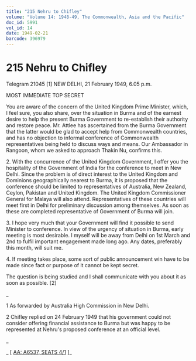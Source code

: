 ```yaml
---
title: "215 Nehru to Chifley"
volume: "Volume 14: 1948-49, The Commonwealth, Asia and the Pacific"
doc_id: 5991
vol_id: 14
date: 1949-02-21
barcode: 396979
---
```


# 215 Nehru to Chifley

Telegram 21045 [1] NEW DELHI, 21 February 1949, 6.05 p.m.

MOST IMMEDIATE TOP SECRET

You are aware of the concern of the United Kingdom Prime Minister, which, I feel sure, you also share, over the situation in Burma and of the earnest desire to help the present Burma Government to re-establish their authority and restore peace. Mr. Attlee has ascertained from the Burma Government that the latter would be glad to accept help from Commonwealth countries, and has no objection to informal conference of Commonwealth representatives being held to discuss ways and means. Our Ambassador in Rangoon, whom we asked to approach Thakin Nu, confirms this.

2\. With the concurrence of the United Kingdom Government, I offer you the hospitality of the Government of India for the conference to meet in New Delhi. Since the problem is of direct interest to the United Kingdom and Dominions geographically nearest to Burma, it is proposed that the conference should be limited to representatives of Australia, New Zealand, Ceylon, Pakistan and United Kingdom. The United Kingdom Commissioner General for Malaya will also attend. Representatives of these countries will meet first in Delhi for preliminary discussion among themselves. As soon as these are completed representative of Government of Burma will join.

3\. I hope very much that your Government will find it possible to send Minister to conference. In view of the urgency of situation in Burma, early meeting is most desirable. I myself will be away from Delhi on 1st March and 2nd to fulfil important engagement made long ago. Any dates, preferably this month, will suit me.

4\. If meeting takes place, some sort of public announcement win have to be made since fact or purpose of it cannot be kept secret.

The question is being studied and I shall communicate with you about it as soon as possible. [2]

_

1 As forwarded by Australia High Commission in New Delhi.

2 Chifley replied on 24 February 1949 that his government could not consider offering financial assistance to Burma but was happy to be represented at Nehru's proposed conference at an official level.

_

_ [ [AA: A6537, SEATS 4/1](http://www.naa.gov.au/cgi-bin/Search?O=I&Number=396979) ]_
